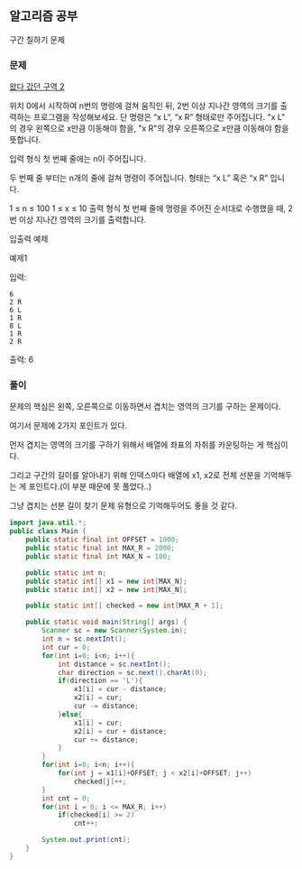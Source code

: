 ## 알고리즘 공부

구간 칠하기 문제

### 문제

[왔다 갔던 구역 2](https://www.codetree.ai/missions/5/problems/area-been-to-and-from2/description)

위치 0에서 시작하여 n번의 명령에 걸쳐 움직인 뒤, 2번 이상 지나간 영역의 크기를 출력하는 프로그램을 작성해보세요. 단 명령은 “x L“, “x R” 형태로만 주어집니다. "x L" 의 경우 왼쪽으로 x만큼 이동해야 함을, "x R"의 경우 오른쪽으로 x만큼 이동해야 함을 뜻합니다.

입력 형식
첫 번째 줄에는 n이 주어집니다.

두 번째 줄 부터는 n개의 줄에 걸쳐 명령이 주어집니다. 형태는 “x L” 혹은 “x R” 입니다.

1 ≤ n ≤ 100
1 ≤ x ≤ 10
출력 형식
첫 번째 줄에 명령을 주어진 순서대로 수행했을 때, 2번 이상 지나간 영역의 크기를 출력합니다.

입출력 예제

예제1

입력:

```
6
2 R
6 L
1 R
8 L
1 R
2 R
```

출력: 6

### 풀이 

문제의 핵심은 왼쪽, 오른쪽으로 이동하면서 겹치는 영역의 크기를 구하는 문제이다.

여기서 문제에 2가지 포인트가 있다.

먼저 겹치는 영역의 크기를 구하기 위해서 배열에 좌표의 자취를 카운팅하는 게 핵심이다.

그리고 구간의 길이를 알아내기 위해 인덱스마다 배열에 x1, x2로 전체 선분을 기억해두는 게 포인트다.(이 부분 때문에 못 풀었다..)


그냥 겹치는 선분 길이 찾기 문제 유형으로 기억해두어도 좋을 것 같다.

```java
import java.util.*;
public class Main {
    public static final int OFFSET = 1000;
    public static final int MAX_R = 2000;
    public static final int MAX_N = 100;

    public static int n;
    public static int[] x1 = new int[MAX_N];
    public static int[] x2 = new int[MAX_N];

    public static int[] checked = new int[MAX_R + 1];

    public static void main(String[] args) {
        Scanner sc = new Scanner(System.in);
        int n = sc.nextInt();
        int cur = 0;
        for(int i=0; i<n; i++){
            int distance = sc.nextInt();
            char direction = sc.next().charAt(0);
            if(direction == 'L'){
                x1[i] = cur - distance;
                x2[i] = cur;
                cur -= distance;
            }else{
                x1[i] = cur;
                x2[i] = cur + distance;
                cur += distance;
            }
        }
        for(int i=0; i<n; i++){
            for(int j = x1[i]+OFFSET; j < x2[i]+OFFSET; j++)
                checked[j]++;
        }
        int cnt = 0;
        for(int i = 0; i <= MAX_R; i++)
            if(checked[i] >= 2)
                cnt++;

        System.out.print(cnt);
    }
}
```

